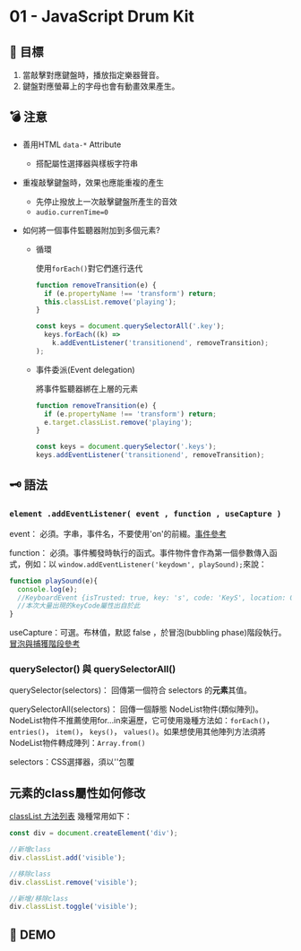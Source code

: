 # 01 - JavaScript Drum Kit

## :dart: 目標

1. 當敲擊對應鍵盤時，播放指定樂器聲音。
2. 鍵盤對應螢幕上的字母也會有動畫效果產生。

## :bomb: 注意

- 善用HTML `data-*` Attribute
  - 搭配屬性選擇器與樣板字符串

- 重複敲擊鍵盤時，效果也應能重複的產生
  - 先停止撥放上一次敲擊鍵盤所產生的音效
  - `audio.currenTime=0`

- 如何將一個事件監聽器附加到多個元素?
  - 循環

    使用`forEach()`對它們進行迭代

    ```javascript
    function removeTransition(e) {
      if (e.propertyName !== 'transform') return;
      this.classList.remove('playing');
    }

    const keys = document.querySelectorAll('.key');
      keys.forEach((k) =>
        k.addEventListener('transitionend', removeTransition);
    );
    ```

  - 事件委派(Event delegation)

    將事件監聽器綁在上層的元素

    ```javascript
    function removeTransition(e) {
      if (e.propertyName !== 'transform') return;
      e.target.classList.remove('playing');
    }

    const keys = document.querySelector('.keys');
    keys.addEventListener('transitionend', removeTransition);
    ```

## :old_key: 語法

### `element .addEventListener( event , function , useCapture )`

event： 必須。字串，事件名，不要使用'on'的前綴。[事件參考](http://www.w3big.com/zh-TW/jsref/dom-obj-event.html)

function： 必須。事件觸發時執行的函式。事件物件會作為第一個參數傳入函式，例如：以 `window.addEventListener('keydown', playSound);`來說：

```javascript
function playSound(e){
  console.log(e);
  //KeyboardEvent {isTrusted: true, key: 's', code: 'KeyS', location: 0, ctrlKey: false, …}
  //本次大量出現的keyCode屬性出自於此
}
```

useCapture：可選。布林值，默認 false ，於冒泡(bubbling phase)階段執行。 [冒泡與捕獲階段參考](https://zh.javascript.info/bubbling-and-capturing)

### querySelector() 與 querySelectorAll()

querySelector(selectors)： 回傳第一個符合 selectors 的**元素**其值。

querySelectorAll(selectors)： 回傳一個靜態 NodeList物件(類似陣列)。NodeList物件不推薦使用for...in來遍歷，它可使用幾種方法如：`forEach()`， `entries()`， `item()`， `keys()`， `values()`。如果想使用其他陣列方法須將NodeList物件轉成陣列：`Array.from()`

selectors：CSS選擇器，須以''包覆

## 元素的class屬性如何修改

[classList 方法列表](https://www.w3schools.com/jsref/prop_element_classlist.asp)
幾種常用如下：

```javascript
const div = document.createElement('div');

//新增class
div.classList.add('visible');

//移除class
div.classList.remove('visible');

//新增/移除class
div.classList.toggle('visible');
```

## :beer: DEMO
